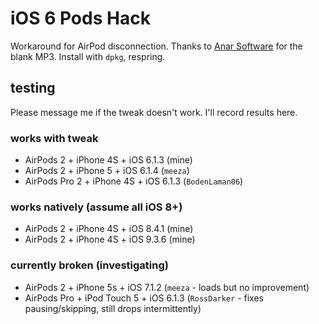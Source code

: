 # iOS 6 Pods Hack
Workaround for AirPod disconnection. Thanks to [Anar Software](https://github.com/anars/blank-audio) for the blank MP3. Install with `dpkg`, respring.

## testing
Please message me if the tweak doesn't work. I'll record results here.

### works with tweak

- AirPods 2 + iPhone 4S + iOS 6.1.3 (mine)
- AirPods 2 + iPhone 5 + iOS 6.1.4 (`meeza`)
- AirPods Pro 2 + iPhone 4S + iOS 6.1.3 (`BodenLaman06`)

### works natively (assume all iOS 8+)

- AirPods 2 + iPhone 4S + iOS 8.4.1 (mine)
- AirPods 2 + iPhone 4S + iOS 9.3.6 (mine)

### currently broken (investigating)

- AirPods 2 + iPhone 5s + iOS 7.1.2 (`meeza` - loads but no improvement)
- AirPods Pro + iPod Touch 5 + iOS 6.1.3 (`RossDarker` - fixes pausing/skipping, still drops intermittently)